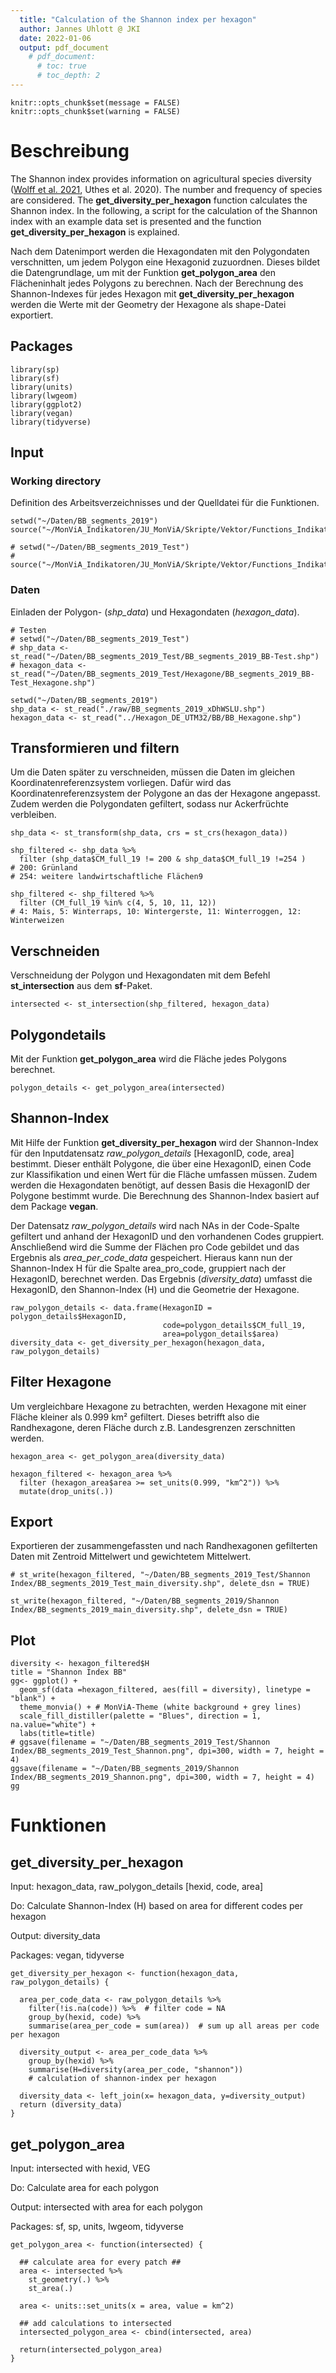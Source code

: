 ```yaml
---
  title: "Calculation of the Shannon index per hexagon"
  author: Jannes Uhlott @ JKI
  date: 2022-01-06
  output: pdf_document
    # pdf_document: 
      # toc: true
      # toc_depth: 2
---
```


```{r, first, include=FALSE, warning = FALSE, message = FALSE}
knitr::opts_chunk$set(message = FALSE)
knitr::opts_chunk$set(warning = FALSE)
```

# Beschreibung

The Shannon index provides information on agricultural species diversity ([Wolff et al. 2021](https://doi.org/10.1007/s41742-021-00328-y), Uthes et al. 2020). The number and frequency of species are considered. The **get_diversity_per_hexagon** function calculates the Shannon index. In the following, a script for the calculation of the Shannon index with an example data set is presented and the function **get_diversity_per_hexagon** is explained. 

Nach dem Datenimport werden die Hexagondaten mit den Polygondaten verschnitten, um jedem Polygon eine Hexagonid zuzuordnen. Dieses bildet die Datengrundlage, um mit der Funktion **get_polygon_area** den Flächeninhalt jedes Polygons zu berechnen. Nach der Berechnung des Shannon-Indexes für jedes Hexagon mit **get_diversity_per_hexagon** werden die Werte mit der Geometry der Hexagone als shape-Datei exportiert.  


## Packages  
``` {r, packages, warning = FALSE, message = FALSE}
library(sp)
library(sf)
library(units)
library(lwgeom)
library(ggplot2)
library(vegan)
library(tidyverse)
```

## Input

### Working directory

Definition des Arbeitsverzeichnisses und der Quelldatei für die Funktionen.

```{r, working directory, warning = FALSE, message = FALSE, results='hide'}
setwd("~/Daten/BB_segments_2019")
source("~/MonViA_Indikatoren/JU_MonViA/Skripte/Vektor/Functions_Indikatoren.R")
```

```{r, working directory_testen, warning = FALSE, message = FALSE, results='hide', echo=FALSE}
# setwd("~/Daten/BB_segments_2019_Test")
# source("~/MonViA_Indikatoren/JU_MonViA/Skripte/Vektor/Functions_Indikatoren.R")
```

### Daten

Einladen der Polygon- (*shp_data*) und Hexagondaten (*hexagon_data*).

```{r, data_testen, warning = FALSE, message = FALSE, results='hide', echo=FALSE}
# Testen
# setwd("~/Daten/BB_segments_2019_Test")
# shp_data <- st_read("~/Daten/BB_segments_2019_Test/BB_segments_2019_BB-Test.shp")
# hexagon_data <- st_read("~/Daten/BB_segments_2019_Test/Hexagone/BB_segments_2019_BB-Test_Hexagone.shp")
```

```{r, data, warning = FALSE, message = FALSE, results='hide'}
setwd("~/Daten/BB_segments_2019")
shp_data <- st_read("./raw/BB_segments_2019_xDhWSLU.shp")
hexagon_data <- st_read("../Hexagon_DE_UTM32/BB/BB_Hexagone.shp")
```

## Transformieren und filtern

Um die Daten später zu verschneiden, müssen die Daten im gleichen Koordinatenreferenzsystem vorliegen. Dafür wird das Koordinatenreferenzsystem der Polygone an das der Hexagone angepasst. Zudem werden die Polygondaten gefiltert, sodass nur Ackerfrüchte verbleiben.

```{r, transform_filter, results='hide'}
shp_data <- st_transform(shp_data, crs = st_crs(hexagon_data)) 

shp_filtered <- shp_data %>% 
  filter (shp_data$CM_full_19 != 200 & shp_data$CM_full_19 !=254 )
# 200: Grünland
# 254: weitere landwirtschaftliche Flächen9
```

```{r, filter_hauptfruchtarten, results='hide'}
shp_filtered <- shp_filtered %>% 
  filter (CM_full_19 %in% c(4, 5, 10, 11, 12))
# 4: Mais, 5: Winterraps, 10: Wintergerste, 11: Winterroggen, 12: Winterweizen
```

## Verschneiden

Verschneidung der Polygon und Hexagondaten mit dem Befehl **st_intersection** aus dem **sf**-Paket. 
```{r, intersection, results='hide'}
intersected <- st_intersection(shp_filtered, hexagon_data)
```

## Polygondetails
Mit der Funktion **get_polygon_area** wird die Fläche jedes Polygons berechnet. 
```{r, polygon_details, results='hide'}
polygon_details <- get_polygon_area(intersected) 
```

## Shannon-Index

Mit Hilfe der Funktion **get_diversity_per_hexagon** wird der Shannon-Index für den Inputdatensatz *raw_polygon_details* [HexagonID, code, area] bestimmt. Dieser enthält Polygone, die über eine HexagonID, einen Code zur Klassifikation und einen Wert für die Fläche umfassen müssen. Zudem werden die Hexagondaten benötigt, auf dessen Basis die HexagonID der Polygone bestimmt wurde. Die Berechnung des Shannon-Index basiert auf dem Package **vegan**. 

Der Datensatz *raw_polygon_details* wird nach NAs in der Code-Spalte gefiltert und anhand der HexagonID und den vorhandenen Codes gruppiert. Anschließend wird die Summe der Flächen pro Code gebildet und das Ergebnis als *area_per_code_data* gespeichert. Hieraus kann nun der Shannon-Index H für die Spalte area_pro_code, gruppiert nach der HexagonID, berechnet werden. Das Ergebnis (*diversity_data*) umfasst die HexagonID, den Shannon-Index (H) und die Geometrie der Hexagone. 

```{r, diversity_data, warning = FALSE, message = FALSE}
raw_polygon_details <- data.frame(HexagonID = polygon_details$HexagonID,
                                  code=polygon_details$CM_full_19,
                                  area=polygon_details$area)
diversity_data <- get_diversity_per_hexagon(hexagon_data, raw_polygon_details)
```


## Filter Hexagone

Um vergleichbare Hexagone zu betrachten, werden Hexagone mit einer Fläche kleiner als 0.999 km² gefiltert. Dieses betrifft also die Randhexagone, deren Fläche durch z.B. Landesgrenzen zerschnitten werden.

```{r, hexagon_filter, results='hide'}
hexagon_area <- get_polygon_area(diversity_data)

hexagon_filtered <- hexagon_area %>% 
  filter (hexagon_area$area >= set_units(0.999, "km^2")) %>% 
  mutate(drop_units(.))
```

## Export

Exportieren der zusammengefassten und nach Randhexagonen gefilterten Daten mit Zentroid Mittelwert und gewichtetem Mittelwert.
```{r, meanarea_data_export_test, warning = FALSE, message = FALSE, results='hide', echo=FALSE}
# st_write(hexagon_filtered, "~/Daten/BB_segments_2019_Test/Shannon Index/BB_segments_2019_Test_main_diversity.shp", delete_dsn = TRUE)
```

```{r, meanarea_data_export, warning = FALSE, message = FALSE, results='hide'}
st_write(hexagon_filtered, "~/Daten/BB_segments_2019/Shannon Index/BB_segments_2019_main_diversity.shp", delete_dsn = TRUE)
```

## Plot
```{r, plot, fig.asp=0.8, fig.width=7, warning=FALSE, message=FALSE, echo=FALSE}
diversity <- hexagon_filtered$H
title = "Shannon Index BB"
gg<- ggplot() + 
  geom_sf(data =hexagon_filtered, aes(fill = diversity), linetype = "blank") +
  theme_monvia() + # MonViA-Theme (white background + grey lines)
  scale_fill_distiller(palette = "Blues", direction = 1, na.value="white") +  
  labs(title=title) 
# ggsave(filename = "~/Daten/BB_segments_2019_Test/Shannon Index/BB_segments_2019_Test_Shannon.png", dpi=300, width = 7, height = 4)
ggsave(filename = "~/Daten/BB_segments_2019/Shannon Index/BB_segments_2019_Shannon.png", dpi=300, width = 7, height = 4)
gg
```



# Funktionen

## get_diversity_per_hexagon 
Input: hexagon_data, raw_polygon_details [hexid, code, area]

Do: Calculate Shannon-Index (H) based on area for different codes per hexagon

Output: diversity_data

Packages: vegan, tidyverse

```{r, get_diversity_per_hexagon, warning = FALSE, message = FALSE}
get_diversity_per_hexagon <- function(hexagon_data, raw_polygon_details) {
 
  area_per_code_data <- raw_polygon_details %>% 
    filter(!is.na(code)) %>%  # filter code = NA
    group_by(hexid, code) %>% 
    summarise(area_per_code = sum(area))  # sum up all areas per code per hexagon
  
  diversity_output <- area_per_code_data %>%
    group_by(hexid) %>%
    summarise(H=diversity(area_per_code, "shannon")) 
    # calculation of shannon-index per hexagon
  
  diversity_data <- left_join(x= hexagon_data, y=diversity_output)
  return (diversity_data)
}
```

## get_polygon_area

Input: intersected with hexid, VEG

Do: Calculate area for each polygon

Output: intersected with area for each polygon

Packages: sf, sp, units, lwgeom, tidyverse

```{r, get_polygon_area, warning = FALSE, message = FALSE}
get_polygon_area <- function(intersected) {
  
  ## calculate area for every patch ##
  area <- intersected %>%
    st_geometry(.) %>% 
    st_area(.) 
  
  area <- units::set_units(x = area, value = km^2)
  
  ## add calculations to intersected 
  intersected_polygon_area <- cbind(intersected, area)
  
  return(intersected_polygon_area)
}
```
